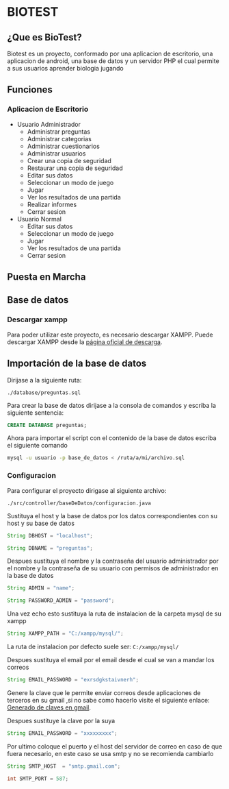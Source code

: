 # BIOTEST
## ¿Que es BioTest?
Biotest es un proyecto, conformado por una aplicacion de escritorio, 
una aplicacion de android, una base de datos y un servidor PHP el cual permite a sus
usuarios aprender biologia jugando
## Funciones
### Aplicacion de Escritorio
- Usuario Administrador
    - Administrar preguntas
    - Administrar categorias
    - Administrar cuestionarios
    - Administrar usuarios
    - Crear una copia de seguridad
    - Restaurar una copia de seguridad
    - Editar sus datos
    - Seleccionar un modo de juego
    - Jugar
    - Ver los resultados de una partida
    - Realizar informes
    - Cerrar sesion
- Usuario Normal
    - Editar sus datos
    - Seleccionar un modo de juego
    - Jugar
    - Ver los resultados de una partida
    - Cerrar sesion
## Puesta en Marcha
## Base de datos
### Descargar xampp
Para poder utilizar este proyecto, es necesario descargar XAMPP. Puede descargar XAMPP desde la [página oficial de descarga](https://www.apachefriends.org/download.html).
## Importación de la base de datos

Dirijase a la siguiente ruta:

`./database/preguntas.sql`

Para crear la base de datos dirijase a la consola de comandos y escriba la siguiente sentencia:

```sql
CREATE DATABASE preguntas;
````
Ahora para importar el script con el contenido de la base de datos escriba el siguiente comando

```bash
mysql -u usuario -p base_de_datos < /ruta/a/mi/archivo.sql
````
### Configuracion
Para configurar el proyecto dirigase al siguiente archivo:

`./src/controller/baseDeDatos/configuracion.java`

Sustituya el host y la base de datos por los datos correspondientes
con su host y su base de datos
```java
String DBHOST = "localhost";
````
```java
String DBNAME = "preguntas";
````
Despues sustituya el nombre y la contraseña del usuario administrador
por el nombre y la contraseña de su usuario con permisos de administrador en la base de datos
```java
String ADMIN = "name";
````
```java
String PASSWORD_ADMIN = "password";
````
Una vez echo esto sustituya la ruta de instalacion de la carpeta mysql de su xampp
```java
String XAMPP_PATH = "C:/xampp/mysql/";
````
La ruta de instalacion por defecto suele ser:
`C:/xampp/mysql/`

Despues sustituya el email por el email desde el cual se van a mandar los correos
```java
String EMAIL_PASSWORD = "exrsdgkstaivnerh";
````
Genere la clave que le permite enviar correos desde aplicaciones de terceros en su gmail
,si no sabe como hacerlo visite el siguiente enlace: 
[Generado de claves en gmail](https://megacity20.com/support/106).

Despues sustituye la clave por la suya
```java
String EMAIL_PASSWORD = "xxxxxxxxx";
````
Por ultimo coloque el puerto y el host del servidor de correo en caso de que fuera 
necesario, en este caso se usa smtp y no se recomienda cambiarlo
```java
String SMTP_HOST  = "smtp.gmail.com";
````
```java
int SMTP_PORT = 587;
````










